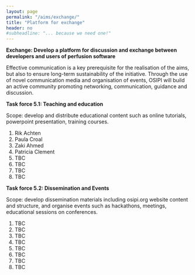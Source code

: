 ```yaml
---
layout: page
permalink: "/aims/exchange/"
title: "Platform for exchange"
header: no
#subheadline: "... because we need one!"
---
```


**Exchange: Develop a platform for discussion and exchange between developers and users of perfusion software**

Effective communication is a key prerequisite for the realisation of the aims, but also to ensure long-term sustainability of the initiative. Through the use of novel communication media and organisation of events, OSIPI will build an active community promoting networking, communication, guidance and discussion.

**Task force 5.1: Teaching and education**

Scope: develop and distribute educational content such as online tutorials, powerpoint presentation, training courses. 

1. Rik Achten
2. Paula Croal
3. Zaki Ahmed
4. Patricia Clement
5. TBC
6. TBC
7. TBC
8. TBC

**Task force 5.2: Dissemination and Events** 

Scope: develop dissemination materials including osipi.org website content and structure, and organise events such as hackathons, meetings, educational sessions on conferences.

1. TBC
2. TBC
3. TBC
4. TBC
5. TBC
6. TBC
7. TBC
8. TBC
